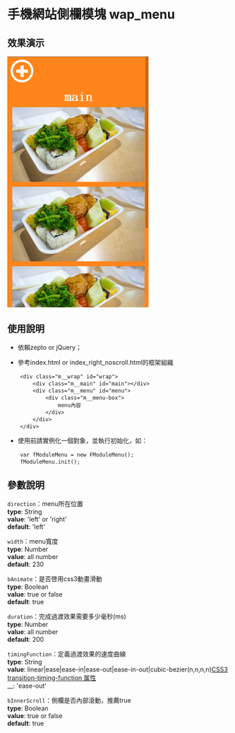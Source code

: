 手機網站側欄模塊 wap_menu
=============================

效果演示
-----------------------------
![menu_wap](https://github.com/xiaoyaojones/wap_menu/blob/master/demo.gif "menu_wap")

使用說明
-----------------------------
* 依賴zepto or jQuery；

* 參考index.html or index_right_noscroll.html的框架組織
```
	<div class="m__wrap" id="wrap">
		<div class="m__main" id="main"></div>
		<div class="m__menu" id="menu">
			<div class="m__menu-box">
				menu內容
			</div>
		</div>
	</div>
```

* 使用前請實例化一個對象，並執行初始化，如：
```
	var fModuleMenu = new FModuleMenu();
	fModuleMenu.init();
```

參數說明
-----------------------------
`direction`：menu所在位置<br/>
__type__: String<br/>
__value__: 'left' or 'right'<br/>
__default__: 'left'<br/>

`width`：menu寬度<br/>
__type__: Number<br/>
__value__: all number<br/>
__default__: 230<br/>

`bAnimate`：是否啓用css3動畫滑動<br/>
__type__: Boolean<br/>
__value__: true or false<br/>
__default__: true<br/>

`duration`：完成過渡效果需要多少毫秒(ms)<br/>
__type__: Number<br/>
__value__: all number<br/>
__default__: 200<br/>

`timingFunction`：定義過渡效果的速度曲線<br/>
__type__: String<br/>
__value__: linear|ease|ease-in|ease-out|ease-in-out|cubic-bezier(n,n,n,n)[CSS3 transition-timing-function 属性](http://www.w3school.com.cn/cssref/pr_transition-timing-function.asp)<br/>
__: 'ease-out'<br/>

`bInnerScroll`：側欄是否內部滾動，推薦true<br/>
__type__: Boolean<br/>
__value__: true or false<br/>
__default__: true